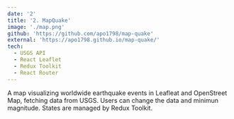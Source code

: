 ```yaml
---
date: '2'
title: '2. MapQuake'
image: './map.png'
github: 'https://github.com/apo1798/map-quake'
external: 'https://apo1798.github.io/map-quake/'
tech:
  - USGS API
  - React Leaflet
  - Redux Toolkit
  - React Router
---
```


A map visualizing worldwide earthquake events in Leafleat and OpenStreet Map, fetching data from USGS. Users can change the data and minimun magnitude. States are managed by Redux Toolkit.
